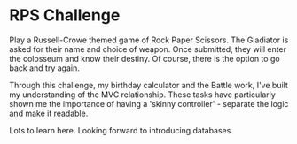# RPS Challenge

Play a Russell-Crowe themed game of Rock Paper Scissors. The Gladiator is asked for their name and choice of weapon. Once submitted, they will enter the colosseum and know their destiny. Of course, there is the option to go back and try again.

Through this challenge, my birthday calculator and the Battle work, I've built my understanding of the MVC relationship. These tasks have particularly shown me the importance of having a 'skinny controller' - separate the logic and make it readable.

Lots to learn here. Looking forward to introducing databases. 
